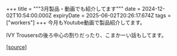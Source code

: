 +++
title = """3月製品・動画でも紹介してます"""
date = 2024-12-02T10:54:00.000Z
expiryDate = 2025-06-02T20:26:17.674Z
tags = ["workers"]
+++
今月もYoutube動画で製品紹介してます。

IVY Trousersの後ろ中心の割りだったり、こまかーい話もしてます。

[[source]](https://eworkers.blogspot.com/2024/12/3_2.html)
